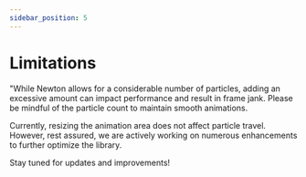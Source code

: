 ```yaml
---
sidebar_position: 5
---
```


# Limitations

"While Newton allows for a considerable number of particles, adding an excessive amount can impact performance and result in frame jank. 
Please be mindful of the particle count to maintain smooth animations. 

Currently, resizing the animation area does not affect particle travel. 
However, rest assured, we are actively working on numerous enhancements to further optimize the library. 

Stay tuned for updates and improvements!